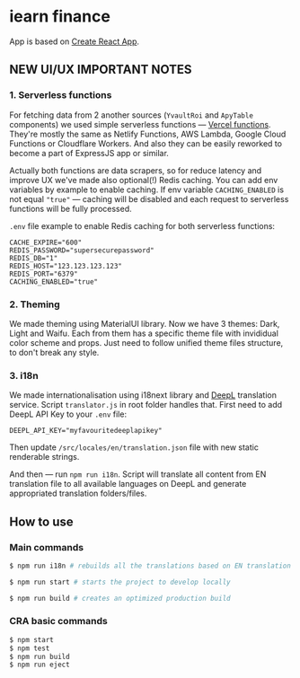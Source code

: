 # iearn finance

App is based on [Create React App](https://github.com/facebook/create-react-app).

## NEW UI/UX IMPORTANT NOTES

### 1. Serverless functions

For fetching data from 2 another sources (`YvaultRoi` and `ApyTable` components) we used simple serverless functions — [Vercel functions](https://vercel.com/docs/serverless-functions/introduction). They're mostly the same as Netlify Functions, AWS Lambda, Google Cloud Functions or Cloudflare Workers. And also they can be easily reworked to become a part of ExpressJS app or similar.

Actually both functions are data scrapers, so for reduce latency and improve UX we've made also optional(!) Redis caching. You can add env variables by example to enable caching. If env variable `CACHING_ENABLED` is not equal `"true"` — caching will be disabled and each request to serverless functions will be fully processed.

`.env` file example to enable Redis caching for both serverless functions:

```
CACHE_EXPIRE="600"
REDIS_PASSWORD="supersecurepassword"
REDIS_DB="1"
REDIS_HOST="123.123.123.123"
REDIS_PORT="6379"
CACHING_ENABLED="true"
```

### 2. Theming

We made theming using MaterialUI library. Now we have 3 themes: Dark, Light and Waifu. Each from them has a specific theme file with invididual color scheme and props. Just need to follow unified theme files structure, to don't break any style.

### 3. i18n

We made internationalisation using i18next library and [DeepL](http://deepl.com/) translation service.
Script `translator.js` in root folder handles that.
First need to add DeepL API Key to your `.env` file:

```
DEEPL_API_KEY="myfavouritedeeplapikey"
```

Then update `/src/locales/en/translation.json` file with new static renderable strings.

And then — run `npm run i18n`. Script will translate all content from EN translation file to all available languages on DeepL and generate appropriated translation folders/files.

## How to use

### Main commands

```bash
$ npm run i18n # rebuilds all the translations based on EN translation using DeepL service

$ npm run start # starts the project to develop locally

$ npm run build # creates an optimized production build
```

### CRA basic commands

```bash
$ npm start
$ npm test
$ npm run build
$ npm run eject
```
